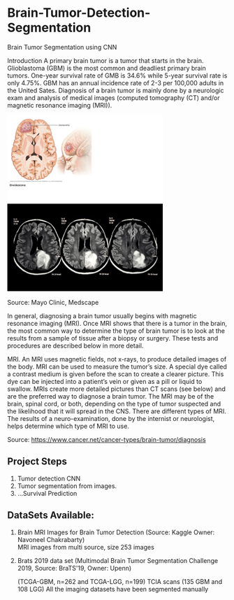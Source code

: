 # Brain-Tumor-Detection-Segmentation
Brain Tumor Segmentation using CNN

Introduction
A primary brain tumor is a tumor that starts in the brain. Glioblastoma (GBM) is the most common and deadliest primary brain tumors. One-year survival rate of GMB is 34.6% while 5-year survival rate is only 4.75%. GBM has an annual incidence rate of 2-3 per 100,000 adults in the United Sates. Diagnosis of a brain tumor is mainly done by a neurologic exam and analysis of medical images (computed tomography (CT) and/or magnetic resonance imaging (MRI)). 

<img src="images/GBM.jpg" height="200"> <img src="images/GBM2.jpg" height="200">

Source: Mayo Clinic, Medscape

In general, diagnosing a brain tumor usually begins with magnetic resonance imaging (MRI). Once MRI shows that there is a tumor in the brain, the most common way to determine the type of brain tumor is to look at the results from a sample of tissue after a biopsy or surgery. These tests and procedures are described below in more detail.

MRI. An MRI uses magnetic fields, not x-rays, to produce detailed images of the body. MRI can be used to measure the tumor’s size. A special dye called a contrast medium is given before the scan to create a clearer picture. This dye can be injected into a patient’s vein or given as a pill or liquid to swallow. MRIs create more detailed pictures than CT scans (see below) and are the preferred way to diagnose a brain tumor. The MRI may be of the brain, spinal cord, or both, depending on the type of tumor suspected and the likelihood that it will spread in the CNS. There are different types of MRI. The results of a neuro-examination, done by the internist or neurologist, helps determine which type of MRI to use.

Source: https://www.cancer.net/cancer-types/brain-tumor/diagnosis

## Project Steps

1. Tumor detection CNN
2. Tumor segmentation from images.
3. ...Survival Prediction

## DataSets Available: 
1. Brain MRI Images for Brain Tumor Detection (Source: Kaggle Owner: Navoneel Chakrabarty)\
   MRI images from multi source, size 253 images
2. Brats 2019 data set (Multimodal Brain Tumor Segmentation Challenge 2019, Source: BraTS'19, Owner: Upenn)

   (TCGA-GBM, n=262 and TCGA-LGG, n=199) TCIA scans (135 GBM and 108 LGG) 
   All the imaging datasets have been segmented manually

